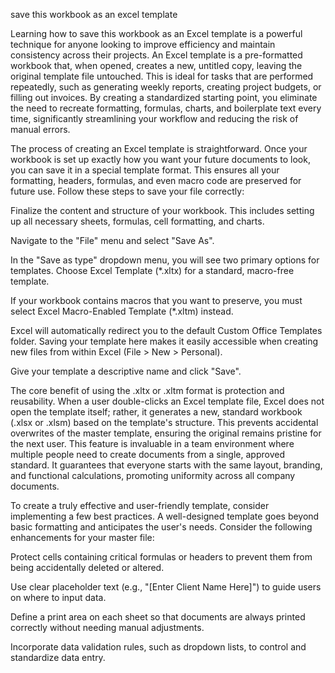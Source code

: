 save this workbook as an excel template


Learning how to save this workbook as an Excel template is a powerful technique for anyone looking to improve efficiency and maintain consistency across their projects. An Excel template is a pre-formatted workbook that, when opened, creates a new, untitled copy, leaving the original template file untouched. This is ideal for tasks that are performed repeatedly, such as generating weekly reports, creating project budgets, or filling out invoices. By creating a standardized starting point, you eliminate the need to recreate formatting, formulas, charts, and boilerplate text every time, significantly streamlining your workflow and reducing the risk of manual errors.



The process of creating an Excel template is straightforward. Once your workbook is set up exactly how you want your future documents to look, you can save it in a special template format. This ensures all your formatting, headers, formulas, and even macro code are preserved for future use. Follow these steps to save your file correctly:





Finalize the content and structure of your workbook. This includes setting up all necessary sheets, formulas, cell formatting, and charts.


Navigate to the \"File\" menu and select \"Save As\".


In the \"Save as type\" dropdown menu, you will see two primary options for templates. Choose Excel Template (*.xltx) for a standard, macro-free template.


If your workbook contains macros that you want to preserve, you must select Excel Macro-Enabled Template (*.xltm) instead.


Excel will automatically redirect you to the default Custom Office Templates folder. Saving your template here makes it easily accessible when creating new files from within Excel (File > New > Personal).


Give your template a descriptive name and click \"Save\".





The core benefit of using the .xltx or .xltm format is protection and reusability. When a user double-clicks an Excel template file, Excel does not open the template itself; rather, it generates a new, standard workbook (.xlsx or .xlsm) based on the template's structure. This prevents accidental overwrites of the master template, ensuring the original remains pristine for the next user. This feature is invaluable in a team environment where multiple people need to create documents from a single, approved standard. It guarantees that everyone starts with the same layout, branding, and functional calculations, promoting uniformity across all company documents.



To create a truly effective and user-friendly template, consider implementing a few best practices. A well-designed template goes beyond basic formatting and anticipates the user's needs. Consider the following enhancements for your master file:




Protect cells containing critical formulas or headers to prevent them from being accidentally deleted or altered.


Use clear placeholder text (e.g., \"[Enter Client Name Here]\") to guide users on where to input data.


Define a print area on each sheet so that documents are always printed correctly without needing manual adjustments.


Incorporate data validation rules, such as dropdown lists, to control and standardize data entry.

